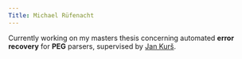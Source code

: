 ```yaml
---
Title: Michael Rüfenacht
---
```


Currently working on my masters thesis concerning automated **error recovery** for **PEG** parsers, supervised by [Jan Kurš](http://scg.unibe.ch/staff/kursjan).
